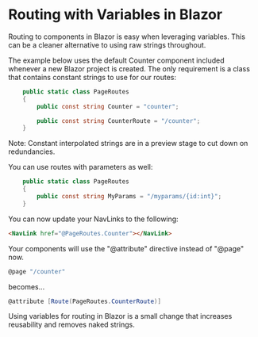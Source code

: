 # Routing with Variables in Blazor

Routing to components in Blazor is easy when leveraging variables. This can be a cleaner alternative to using raw strings throughout.

The example below uses the default Counter component included whenever a new Blazor project is created. The only requirement is a class that contains constant strings to use for our routes:

```csharp
    public static class PageRoutes
    {
        public const string Counter = "counter";

        public const string CounterRoute = "/counter";
    }
```

Note: Constant interpolated strings are in a preview stage to cut down on redundancies.

You can use routes with parameters as well:

```csharp
    public static class PageRoutes
    {
        public const string MyParams = "/myparams/{id:int}";
    }
```

You can now update your NavLinks to the following:

```html
<NavLink href="@PageRoutes.Counter"></NavLink>
```

Your components will use the "@attribute" directive instead of "@page" now.

```csharp
@page "/counter"
```

becomes...

```csharp
@attribute [Route(PageRoutes.CounterRoute)]
```

Using variables for routing in Blazor is a small change that increases reusability and removes naked strings.

